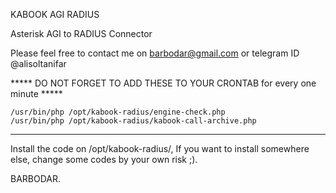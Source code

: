 KABOOK AGI RADIUS

Asterisk AGI to RADIUS Connector

Please feel free to contact me on barbodar@gmail.com or telegram ID @alisoltanifar

***** DO NOT FORGET TO ADD THESE TO YOUR CRONTAB for every one minute *****

    /usr/bin/php /opt/kabook-radius/engine-check.php
    /usr/bin/php /opt/kabook-radius/kabook-call-archive.php

***************************************************************************

Install the code on /opt/kabook-radius/, If you want to install somewhere else, change some codes by your own risk ;).

BARBODAR.

